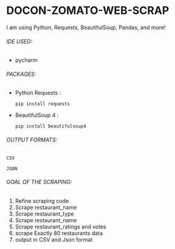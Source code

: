 # DOCON-ZOMATO-WEB-SCRAP

I am using Python, Requests, BeautifulSoup, Pandas, and more!


###### IDE USED:

- pycharm

###### PACKAGES:

- Python Requests :

    ```
    pip install requests
    ```

- BeautifulSoup 4 :
    ```
    pip install beautifulsoup4
    ```


###### OUTPUT FORMATS:
   
    CSV
  
    JSON

   


###### GOAL OF THE SCRAPING:
1. Refine scraping code
2. Scrape restaurant_name
3. Scrape restaurant_type
4. Scrape restaurant_name
5. Scrape restaurant_ratings and votes
6. scrape Exactly 80 restaurants data
7. output in CSV and Json format



